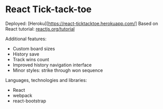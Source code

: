 # React Tick-tack-toe

Deployed: [Heroku][https://react-ticktacktoe.herokuapp.com/]
Based on React tutorial: [reactjs.org/tutorial](https://reactjs.org/tutorial/tutorial.html)

Additional features:
* Custom board sizes
* History save
* Track wins count
* Improved history navigation interface
* Minor styles: strike through won sequence

Languages, technologies and libraries:
* React
* webpack
* react-bootstrap
